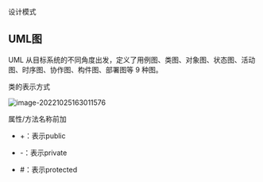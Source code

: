 设计模式

## UML图 

UML 从目标系统的不同角度出发，定义了用例图、类图、对象图、状态图、活动图、时序图、协作图、构件图、部署图等 9 种图。

类的表示方式

![image-20221025163011576](http://bijioss.donggei.top/image-20221025163011576.png)

属性/方法名称前加

* +：表示public

* -：表示private

* #：表示protected